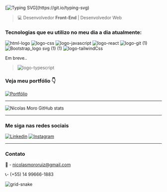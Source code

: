 [![Typing SVG](https://readme-typing-svg.demolab.com?font=Fira+Code&weight=600&letterSpacing=0&pause=1000&color=D4D4D4&width=435&lines=Bem-vindo!+Me+chamo+Nicolas+Moro.;Sou+um+Desenvolvedor+Front-End.)](https://git.io/typing-svg)
>:computer: Desenvolvedor **Front-End** | Desenvolvedor Web

### Tecnologias que eu utilizo no meu dia a dia atualmente:

![html-logo](https://github.com/user-attachments/assets/afcbd5cd-75c7-41ec-887a-f4fb0bd82e29)
![logo-css](https://github.com/user-attachments/assets/440fd2f3-77d8-4c9f-92e0-d6621e67e47d)
![logo-javascript](https://github.com/user-attachments/assets/d714a137-cde9-4ee6-853e-ce23630b4318)
![logo-react](https://github.com/user-attachments/assets/696fdcc2-514f-418c-b5a9-917d3e601c23)
![logo-git (1)](https://github.com/user-attachments/assets/d301d2e2-22f6-4003-ae1c-ae6d06e1fe2e)
![Bootstrap_logo svg (1) (1)](https://github.com/user-attachments/assets/40e589b3-4a5d-4de7-8c1c-f5407e70d714)
![logo-tailwindCss](https://github.com/user-attachments/assets/89555afd-8e1e-4e68-9fb4-66bb792da82c)

Em breve..

> ![logo-typescript](https://github.com/user-attachments/assets/2c0df8d3-8cbb-4218-b05f-145c540dcf75)

### Veja meu portfólio :point_down:

[![Portfólio](https://img.shields.io/badge/website-000000?style=for-the-badge&logo=About.me&logoColor=white)](https://devnicolasm.vercel.app/)

<hr>

![Nicolas Moro GitHub stats](https://github-readme-stats.vercel.app/api?username=nickzmoro&show_icons=true&theme=radical)

<hr>

### Me siga nas redes sociais
[![Linkedin](https://img.shields.io/badge/LinkedIn-0077B5?style=for-the-badge&logo=linkedin&logoColor=white)](https://www.linkedin.com/in/nicolas-moro-26a5062b4/)
[![Instagram](https://img.shields.io/badge/Instagram-E4405F?style=for-the-badge&logo=instagram&logoColor=white)](https://www.instagram.com/nicolasm.dev/)

<hr>

### Contato
:e-mail: - nicolasmororuiz@gmail.com

:telephone_receiver:- (+55) 14 99666-1883

![grid-snake](https://github.com/user-attachments/assets/cd36364b-f058-4877-a514-98975e479690)
